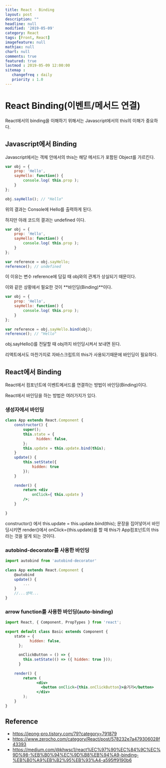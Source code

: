 ```yaml
---
title: React - Binding
layout: post
description: ""
headline: null
modified: '2019-05-09'
category: React
tags: [Front, React]
imagefeature: null
mathjax: null
chart: null
comments: true
featured: true
lastmod : 2019-05-09 12:00:00
sitemap :  
   changefreq : daily
   priority : 1.0
---
```


# React Binding(이벤트/메서드 연결)
  
React에서의 binding을 이해하기 위해서는 Javascript에서의 this의 이해가 중요하다.
  
## Javascript에서 Binding  
  
Javascript에서는 객체 안에서의 this는 해당 메서드가 포함된 Object를 가르킨다.  
  
```jsx
var obj = {  
    prop: 'Hello',
    sayHello: function() {
        console.log( this.prop );
    }
};
 
obj.sayHello(); // "Hello"
```  
  
위의 결과는 Console에 Hello를 출력하게 된다.  
  
하지만 아래 코드의 결과는 undefined 이다.  
  
```jsx
var obj = {  
    prop: 'Hello',
    sayHello: function() {
        console.log( this.prop );
    }
};
 
var reference = obj.sayHello;
reference(); // undefined
```  
  
이 이유는 변수 reference에 담길 때 obj와의 관계가 상실되기 때문이다.  
  
이와 같은 상황에서 필요한 것이 **바인딩(Binding)**이다.  
  
```jsx
var obj = {  
    prop: 'Hello',
    sayHello: function() {
        console.log( this.prop );
    }
};
 
var reference = obj.sayHello.bind(obj);
reference(); // "Hello"
```  
  
obj.sayHello()를 전달할 때 obj까지 바인딩시켜서 보내면 된다.  
  
리액트에서도 마찬가지로 자바스크립트의 this가 사용되기때문에 바인딩이 필요하다.  
  
## React에서 Binding  
  
React에서 컴포넌트에 이벤트메서드를 연결하는 방법이 바인딩(Binding)이다.  
  
React에서 바인딩을 하는 방법은 여러가지가 있다.  
  
### 생성자에서 바인딩
  
```jsx
class App extends React.Component {
    constructor() {
        super();
        this.state = {
              hidden: false,
        };
        this.update = this.update.bind(this);
    }
    update() {
        this.setState({
            hidden: true
        });
    }
 
    render() {
        return <div
            onClick={ this.update }
        />;
    }
 
}
```
  
constructor() 에서 this.update = this.update.bind(this); 문장을 집어넣어서 바인딩시키면 render()에서 onClick={this.update}를 할 때 this가 App컴포넌트의 this라는 것을 알게 되는 것이다.  
  
  
### autobind-decorator를 사용한 바인딩  
  
```jsx
import autobind from 'autobind-decorator'
 
class App extends React.Component {  
    @autobind
    update() {
        ...
    }
    //...생략...
}
```
  
  
### arrow function를 사용한 바인딩(auto-binding)  
  
```jsx
import React, { Component, PropTypes } from 'react';
 
export default class Basic extends Component {
    state = {
           hidden: false,
      };
 
      onClickButton = () => {
        this.setState(() => ({ hidden: true }));
      }
    
    render() {
        return (
              <div>
                <button onClick={this.onClickButton}>숨기기</button>
              </div>
        );
    }
}
```
  
  
## Reference  
- https://jeong-pro.tistory.com/79?category=791879
- https://www.zerocho.com/category/React/post/578232e7a479306028f43393
- https://medium.com/@khwsc1/react%EC%97%90%EC%84%9C%EC%9D%98-%EB%B0%94%EC%9D%B8%EB%94%A9-binding-%EB%B0%A9%EB%B2%95%EB%93%A4-a595ff9190b6